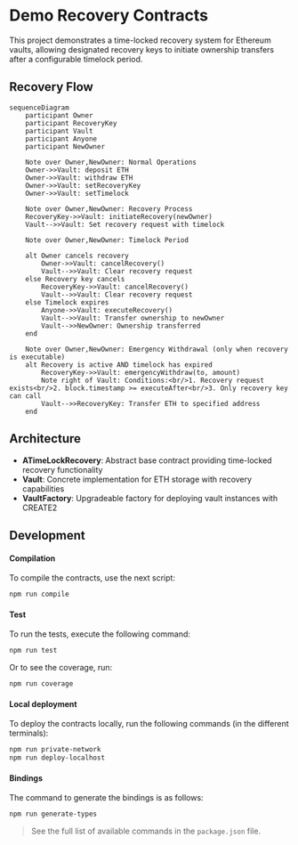 # Demo Recovery Contracts

This project demonstrates a time-locked recovery system for Ethereum vaults, allowing designated recovery keys to 
initiate ownership transfers after a configurable timelock period.

## Recovery Flow

```mermaid
sequenceDiagram
    participant Owner
    participant RecoveryKey
    participant Vault
    participant Anyone
    participant NewOwner

    Note over Owner,NewOwner: Normal Operations
    Owner->>Vault: deposit ETH
    Owner->>Vault: withdraw ETH
    Owner->>Vault: setRecoveryKey
    Owner->>Vault: setTimelock

    Note over Owner,NewOwner: Recovery Process
    RecoveryKey->>Vault: initiateRecovery(newOwner)
    Vault-->>Vault: Set recovery request with timelock
    
    Note over Owner,NewOwner: Timelock Period
    
    alt Owner cancels recovery
        Owner->>Vault: cancelRecovery()
        Vault-->>Vault: Clear recovery request
    else Recovery key cancels
        RecoveryKey->>Vault: cancelRecovery()
        Vault-->>Vault: Clear recovery request
    else Timelock expires
        Anyone->>Vault: executeRecovery()
        Vault-->>Vault: Transfer ownership to newOwner
        Vault-->>NewOwner: Ownership transferred
    end

    Note over Owner,NewOwner: Emergency Withdrawal (only when recovery is executable)
    alt Recovery is active AND timelock has expired
        RecoveryKey->>Vault: emergencyWithdraw(to, amount)
        Note right of Vault: Conditions:<br/>1. Recovery request exists<br/>2. block.timestamp >= executeAfter<br/>3. Only recovery key can call
        Vault-->>RecoveryKey: Transfer ETH to specified address
    end
```

## Architecture

- **ATimeLockRecovery**: Abstract base contract providing time-locked recovery functionality
- **Vault**: Concrete implementation for ETH storage with recovery capabilities  
- **VaultFactory**: Upgradeable factory for deploying vault instances with CREATE2

## Development

#### Compilation

To compile the contracts, use the next script:

```bash
npm run compile
```

#### Test

To run the tests, execute the following command:

```bash
npm run test
```

Or to see the coverage, run:

```bash
npm run coverage
```

#### Local deployment

To deploy the contracts locally, run the following commands (in the different terminals):

```bash
npm run private-network
npm run deploy-localhost
```

#### Bindings

The command to generate the bindings is as follows:

```bash
npm run generate-types
```

> See the full list of available commands in the `package.json` file.

